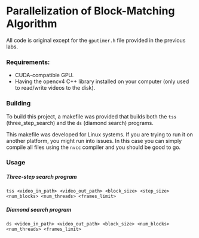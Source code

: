 # Parallelization of Block-Matching Algorithm

All code is original except for the `gputimer.h` file provided in the previous labs.

### Requirements:
- CUDA-compatible GPU.
- Having the opencv4 C++ library installed on your computer (only used to read/write videos to the disk).

### Building
To build this project, a makefile was provided that builds both the `tss` (three_step_search) and the `ds` (diamond search) programs.

This makefile was developed for Linux systems. If you are trying to run it on another platform, you might run into issues. In this case you can simply compile all files using the `nvcc` compiler and you should be good to go.

### Usage
##### Three-step search program
`tss <video_in_path> <video_out_path> <block_size> <step_size> <num_blocks> <num_threads> <frames_limit>`
##### Diamond search program
`ds <video_in_path> <video_out_path> <block_size> <num_blocks> <num_threads> <frames_limit>`